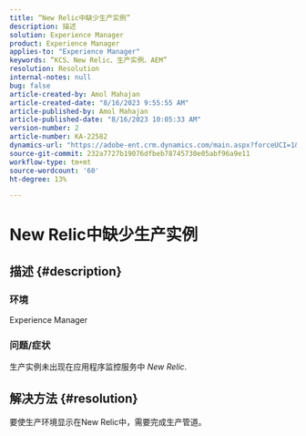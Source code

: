 ```yaml
---
title: “New Relic中缺少生产实例”
description: 描述
solution: Experience Manager
product: Experience Manager
applies-to: "Experience Manager"
keywords: “KCS、New Relic、生产实例、AEM”
resolution: Resolution
internal-notes: null
bug: false
article-created-by: Amol Mahajan
article-created-date: "8/16/2023 9:55:55 AM"
article-published-by: Amol Mahajan
article-published-date: "8/16/2023 10:05:33 AM"
version-number: 2
article-number: KA-22582
dynamics-url: "https://adobe-ent.crm.dynamics.com/main.aspx?forceUCI=1&pagetype=entityrecord&etn=knowledgearticle&id=73509313-1b3c-ee11-bdf4-6045bd006079"
source-git-commit: 232a7727b19076dfbeb78745730e05abf96a9e11
workflow-type: tm+mt
source-wordcount: '60'
ht-degree: 13%

---
```


# New Relic中缺少生产实例

## 描述 {#description}


### <b>环境</b>

Experience Manager



### <b>问题/症状</b>

生产实例未出现在应用程序监控服务中 *New Relic*.


## 解决方法 {#resolution}


要使生产环境显示在New Relic中，需要完成生产管道。
